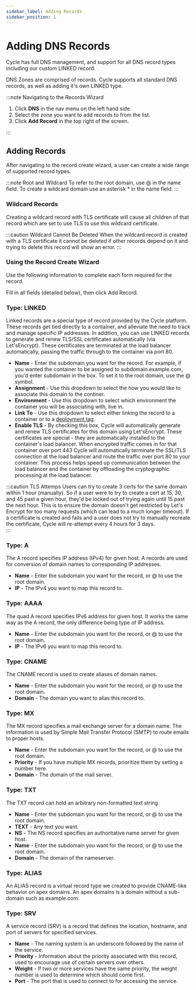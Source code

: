 ```yaml
---
sidebar_label: Adding Records
sidebar_position: 1
---
```


# Adding DNS Records

Cycle has full DNS management, and support for all DNS record types including our custom LINKED record.

DNS Zones are comprised of records. Cycle supports all standard DNS records, as well as adding it's own LINKED type.

:::note Navigating to the Records Wizard

1. Click **DNS** in the nav menu on the left hand side.
2. Select the zone you want to add records to from the list.
3. Click **Add Record** in the top right of the screen.

:::

## Adding Records

After navigating to the record create wizard, a user can create a wide range of supported record types.

:::note Root and Wildcard
To refer to the root domain, use @ in the name field.
To create a wildcard domain use an asterisk \* in the name field.
:::

### Wildcard Records

Creating a wildcard record with TLS certificate will cause all children of that record which are set to use TLS to use this wildcard certificate.

:::caution Wildcard Cannot Be Deleted
When the wildcard record is created with a TLS certificate it cannot be deleted if other records depend on it and trying to delete this record will show an error.
:::

### Using the Record Create Wizard

Use the following information to complete each form required for the record.

Fill in all fields (detailed below), then click Add Record.

### Type: LINKED

Linked records are a special type of record provided by the Cycle platform. These records get tied directly to a container, and alleviate the need to track and manage specific IP addresses. In addition, you can use LINKED records to generate and renew TLS/SSL certificates automatically (via Let'sEncrypt). These certificates are terminated at the load balancer automatically, passing the traffic through to the container via port 80.

- **Name** - Enter the subdomain you want for the record. For example, if you wanted the container to be assigned to subdomain.example.com, you'd enter subdomain in the box. To set it to the root domain, use the @ symbol.
- **Assignment** - Use this dropdown to select the how you would like to associate this domain to the continer.
- **Environment** - Use this dropdown to select which environment the container you will be associating with, live in.
- **Link To** - Use this dropdown to select either linking the record to a container or to a [deployment tag](/reference/DNS/records/linked-record-tags).
- **Enable TLS** - By checking this box, Cycle will automatically generate and renew TLS certificates for this domain using Let'sEncrypt. These certificates are special - they are automatically installed to the container's load balancer. When encrypted traffic comes in for that container over port 443 Cycle will automatically terminate the SSL/TLS connection at the load balancer and route the traffic over port 80 to your container. This process helps speed up communication between the load balancer and the container by offloading the cryptographic processing at the load balancer.

:::caution TLS Attemps
Users can try to create 3 certs for the same domain within 1 hour (manually). So if a user were to try to create a cert at 15, 30, and 45 past a given hour, they'd be locked out of trying again until 15 past the next hour. This is to ensure the domain doesn't get restricted by Let's Encrypt for too many requests (which can lead to a much longer timeout). If a certificate is created and fails and a user does not try to manually recreate the certificate, Cycle will re-attempt every 4 hours for 3 days.  
:::

### Type: A

The A record specifies IP address (IPv4) for given host. A records are used for conversion of domain names to corresponding IP addresses.

- **Name** - Enter the subdomain you want for the record, or @ to use the root domain.
- **IP** - The IPv4 you want to map this record to.

### Type: AAAA

The quad A record specifies IPv6 address for given host. It works the same way as the A record, the only difference being type of IP address.

- **Name** - Enter the subdomain you want for the record, or @ to use the root domain.
- **IP** - The IPv6 you want to map this record to.

### Type: CNAME

The CNAME record is used to create aliases of domain names.

- **Name** - Enter the subdomain you want for the record, or @ to use the root domain.
- **Domain** - The domain you want to alias this record to.

### Type: MX

The MX record specifies a mail exchange server for a domain name. The information is used by Simple Mail Transfer Protocol (SMTP) to route emails to proper hosts.

- **Name** - Enter the subdomain you want for the record, or @ to use the root domain.
- **Priority** - If you have multiple MX records, prioritize them by setting a number here.
- **Domain** - The domain of the mail server.

### Type: TXT

The TXT record can hold an arbitrary non-formatted text string.

- **Name** - Enter the subdomain you want for the record, or @ to use the root domain.
- **TEXT** - Any text you want.
- **NS** - The NS record specifies an authoritative name server for given host.
- **Name** - Enter the subdomain you want for the record, or @ to use the root domain.
- **Domain** - The domain of the nameserver.

### Type: ALIAS

An ALIAS record is a virtual record type we created to provide CNAME-like behavior on apex domains. An apex domains is a domain without a sub-domain such as example.com.

### Type: SRV

A service record (SRV) is a record that defines the location, hostname, and port of servers for specified services.

- **Name** - The naming system is an underscore followed by the name of the service.
- **Priority** - Information about the priority associated with this record, used to encourage use of certain servers over others.
- **Weight** - If two or more services have the same priority, the weight number is used to determine which should come first.
- **Port** - The port that is used to connect to for accessing the service.
